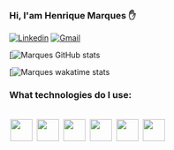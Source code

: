 ### Hi, I'am Henrique Marques ✋
[![Linkedin](https://img.shields.io/badge/LinkedIn-0077B5?style=for-the-badge&logo=linkedin&logoColor=white)](https://www.linkedin.com/in/hmss7/)
[![Gmail](https://img.shields.io/badge/Gmail-D14836?style=for-the-badge&logo=gmail&logoColor=white)](henriqueplanet6@gmail.com)

[![Marques GitHub stats](https://github-readme-stats.vercel.app/api?username=Henrique123-Marques&show_icons=true&theme=dracula)

[![Marques wakatime stats](https://github-readme-stats.vercel.app/api/top-langs/?username={Henrique123-Marques}&theme=dracula)

### What technologies do I use:
<div style = "display_block"><br/>
   <img src="https://cdn.jsdelivr.net/gh/devicons/devicon/icons/html5/html5-original.svg" width="40" height="40" style="max-width: 100%; margin:0 2px; align: center"/>
   <img src="https://cdn.jsdelivr.net/gh/devicons/devicon/icons/css3/css3-original.svg" width="40" height="40" style="max-width: 100%; margin:0 2px;"/>
   <img src="https://cdn.jsdelivr.net/gh/devicons/devicon/icons/javascript/javascript-original.svg" width="40" height="40" style="max-width: 100%; margin:0 2px;"/>
   <img src="https://cdn.jsdelivr.net/gh/devicons/devicon/icons/python/python-original.svg" width="40" height="40" style="max-width: 100%; margin:0 2px;"/>
   <img src="https://cdn.jsdelivr.net/gh/devicons/devicon/icons/django/django-plain.svg" width="40" height="40" style="max-width: 100%; margin:0 2px;"/>       
   <img src="https://cdn.jsdelivr.net/gh/devicons/devicon/icons/wordpress/wordpress-plain.svg" width="40" height="40" style="max-width: 100%; margin:0 2px;"/>       
</div>

